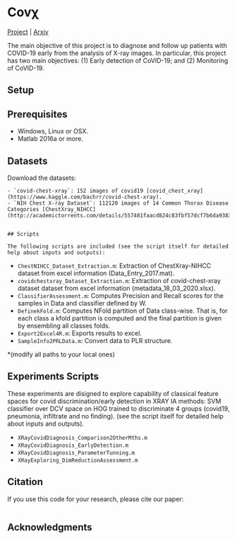 
# Covχ
[Project](http://iam.cvc.uab.es/portfolio/covair/) | [Arxiv]()

The main objective of this project is to diagnose and follow up patients with COVID-19 early 
from the analysis of X-ray images. In particular, this project has two main objectives: 
(1) Early detection of CoVID-19; and (2) Monitoring of CoVID-19.

## Setup

## Prerequisites
- Windows, Linux or OSX.
- Matlab 2016a or more.

## Datasets
Download the datasets: 

```
- `covid-chest-xray`: 152 images of covid19 [covid_chest_xray](https://www.kaggle.com/bachrr/covid-chest-xray). 
- `NIH Chest X-ray Dataset`: 112120 images of 14 Common Thorax Disease Categories [ChestXray_NIHCC](http://academictorrents.com/details/557481faacd824c83fbf57dcf7b6da9383b3235a). 


## Scripts 

The following scripts are included (see the script itself for detailed help about inputs and outputs):

```
- `ChestNIHCC_Dataset_Extraction.m`: Extraction of ChestXray-NIHCC dataset from excel information (Data_Entry_2017.mat).
- `covidchestxray_Dataset_Extraction.m`: Extraction of covid-chest-xray dataset dataset from excel information (metadata_18_03_2020.xlsx).
- `ClassifierAssessment.m`:  Computes Precision and Recall scores for the samples in Data and classifier defined by W.
- `DefinekFold.m`: Computes NFold partition of Data class-wise. That is, for each class a kfold partition is computed and the final partition is given by ensembling all classes folds.
- `Export2Excel4R.m`: Exports results to excel.
- `SampleInfo2PRLData.m`: Convert data to PLR structure.

*(modify all paths to your local ones)

## Experiments Scripts

These experiments are disigned to explore capability of classical feature spaces for covid discrimination/early detection in XRAY IA methods: SVM classifier over DCV space on HOG trained to discriminate 4 groups (covid19, pneumonia, infiltrate and no finding). 
(see the script itself for detailed help about inputs and outputs).

- `XRayCovidDiagnosis_Comparison2OtherMths.m`
- `XRayCovidDiagnosis_EarlyDetection.m`
- `XRayCovidDiagnosis_ParameterTunning.m`
- `XRayExploring_DimReductionAssessment.m`


## Citation
If you use this code for your research, please cite our paper:

```

```


## Acknowledgments

